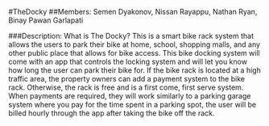 #TheDocky
##Members: Semen Dyakonov, Nissan Rayappu, Nathan Ryan, Binay Pawan Garlapati

###Description:
What is The Docky?
This is a smart bike rack system that allows the users to park their bike at home, school, shopping malls, and any other public place that allows for bike access. This bike docking system will come with an app that controls the locking system and will let you know how long the user can park their bike for. If the bike rack is located at a high traffic area, the property owners can add a payment system to the bike rack. Otherwise, the rack is free and is a first come, first serve system. When payments are required, they will work similarly to a parking garage system where you pay for the time spent in a parking spot, the user will be billed hourly through the app after taking the bike off the rack.
